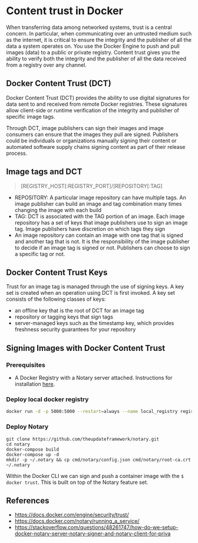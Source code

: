 # Content trust in Docker

When transferring data among networked systems, trust is a central concern. In particular, when communicating over an untrusted medium such as the internet, it is critical to ensure the integrity and the publisher of all the data a system operates on. You use the Docker Engine to push and pull images (data) to a public or private registry. Content trust gives you the ability to verify both the integrity and the publisher of all the data received from a registry over any channel.

## Docker Content Trust (DCT)

Docker Content Trust (DCT) provides the ability to use digital signatures for data sent to and received from remote Docker registries. These signatures allow client-side or runtime verification of the integrity and publisher of specific image tags.

Through DCT, image publishers can sign their images and image consumers can ensure that the images they pull are signed. Publishers could be individuals or organizations manually signing their content or automated software supply chains signing content as part of their release process.

## Image tags and DCT

> [REGISTRY_HOST[:REGISTRY_PORT]/]REPOSITORY[:TAG]

- REPOSITORY: A particular image repository can have multiple tags. An image publisher can build an image and tag combination many times changing the image with each build
- TAG: DCT is associated with the TAG portion of an image. Each image repository has a set of keys that image publishers use to sign an image tag. Image publishers have discretion on which tags they sign
- An image repository can contain an image with one tag that is signed and another tag that is not. It is the responsibility of the image publisher to decide if an image tag is signed or not. Publishers can choose to sign a specific tag or not.

## Docker Content Trust Keys

Trust for an image tag is managed through the use of signing keys. A key set is created when an operation using DCT is first invoked. A key set consists of the following classes of keys:
- an offline key that is the root of DCT for an image tag
- repository or tagging keys that sign tags
- server-managed keys such as the timestamp key, which provides freshness security guarantees for your repository


## Signing Images with Docker Content Trust

### Prerequisites

- A Docker Registry with a Notary server attached. Instructions for installation [here](https://docs.docker.com/engine/security/trust/deploying_notary/).

### Deploy local docker registry
```sh
docker run -d -p 5000:5000 --restart=always --name local_registry registry:2
```

### Deploy Notary
```
git clone https://github.com/theupdateframework/notary.git
cd notary
docker-compose build
docker-compose up -d
mkdir -p ~/.notary && cp cmd/notary/config.json cmd/notary/root-ca.crt ~/.notary
```


Within the Docker CLI we can sign and push a container image with the `$ docker trust`.
This is built on top of the Notary feature set.


## References

- https://docs.docker.com/engine/security/trust/
- https://docs.docker.com/notary/running_a_service/
- https://stackoverflow.com/questions/48261747/how-do-we-setup-docker-notary-server-notary-signer-and-notary-client-for-priva